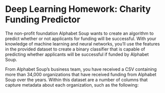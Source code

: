 # Deep Learning Homework: Charity Funding Predictor

The non-profit foundation Alphabet Soup wants to create an algorithm to predict whether or not applicants for funding will be successful. With your knowledge of machine learning and neural networks, you’ll use the features in the provided dataset to create a binary classifier that is capable of predicting whether applicants will be successful if funded by Alphabet Soup.

From Alphabet Soup’s business team, you have received a CSV containing more than 34,000 organizations that have received funding from Alphabet Soup over the years. Within this dataset are a number of columns that capture metadata about each organization, such as the following:

